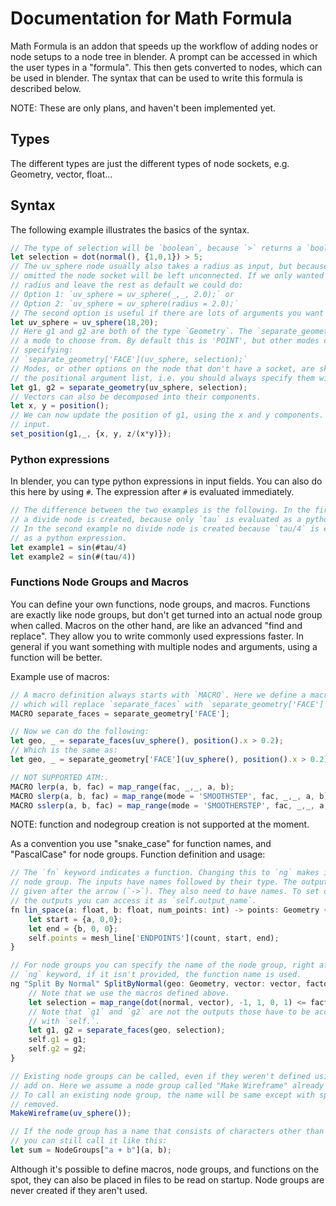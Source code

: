 # Documentation for Math Formula

Math Formula is an addon that speeds up the workflow of adding nodes or node setups to a node tree in blender. A prompt can be accessed in which the user types in a "formula". This then gets converted to nodes, which can be used in blender. The syntax that can be used to write this formula is described below.

NOTE: These are only plans, and haven't been implemented yet.

## Types

The different types are just the different types of node sockets, e.g. Geometry, vector, float... 

## Syntax

The following example illustrates the basics of the syntax.
```js
// The type of selection will be `boolean`, because `>` returns a `boolean`.
let selection = dot(normal(), {1,0,1}) > 5;
// The uv_sphere node usually also takes a radius as input, but because it was 
// omitted the node socket will be left unconnected. If we only wanted to set the
// radius and leave the rest as default we could do:
// Option 1: `uv_sphere = uv_sphere(_,_, 2.0);` or
// Option 2: `uv_sphere = uv_sphere(radius = 2.0);`
// The second option is useful if there are lots of arguments you want to skip.
let uv_sphere = uv_sphere(18,20);
// Here g1 and g2 are both of the type `Geometry`. The `separate_geometry` node has
// a mode to choose from. By default this is 'POINT', but other modes can be set by
// specifying: 
// `separate_geometry['FACE'](uv_sphere, selection);`
// Modes, or other options on the node that don't have a socket, are skipped in
// the positional argument list, i.e. you should always specify them with a keyword.
let g1, g2 = separate_geometry(uv_sphere, selection);
// Vectors can also be decomposed into their components.
let x, y = position();
// We can now update the position of g1, using the x and y components. We ignore the selection
// input.
set_position(g1,_, {x, y, z/(x*y)});
```

### Python expressions
In blender, you can type python expressions in input fields. You can also do this here by using `#`. The expression after `#` is evaluated immediately.
```js
// The difference between the two examples is the following. In the first example
// a divide node is created, because only `tau` is evaluated as a python expression.
// In the second example no divide node is created because `tau/4` is evaluated
// as a python expression.
let example1 = sin(#tau/4)
let example2 = sin(#(tau/4))
```


### Functions Node Groups and Macros
You can define your own functions, node groups, and macros. Functions are exactly like node groups, but don't get turned into an actual node group when called. Macros on the other hand, are like an advanced "find and replace". They allow you to write commonly used expressions faster. In general if you want something with multiple nodes and arguments, using a function will be better.


Example use of macros:
```js
// A macro definition always starts with `MACRO`. Here we define a macro
// which will replace `separate_faces` with `separate_geometry['FACE']`.
MACRO separate_faces = separate_geometry['FACE'];

// Now we can do the following:
let geo, _ = separate_faces(uv_sphere(), position().x > 0.2);
// Which is the same as:
let geo, _ = separate_geometry['FACE'](uv_sphere(), position().x > 0.2);

// NOT SUPPORTED ATM:.
MACRO lerp(a, b, fac) = map_range(fac, _,_, a, b);
MACRO slerp(a, b, fac) = map_range(mode = 'SMOOTHSTEP', fac, _,_, a, b);
MACRO sslerp(a, b, fac) = map_range(mode = 'SMOOTHERSTEP', fac, _,_, a, b);
```

NOTE: function and nodegroup creation is not supported at the moment.

As a convention you use "snake_case" for function names, and "PascalCase" for node groups. Function definition and usage:
```js
// The `fn` keyword indicates a function. Changing this to `ng` makes it a node
// node group. The inputs have names followed by their type. The outputs are
// given after the arrow (`->`). They also need to have names. To set one of
// the outputs you can access it as `self.output_name`. 
fn lin_space(a: float, b: float, num_points: int) -> points: Geometry {
    let start = {a, 0,0};
    let end = {b, 0, 0};
    self.points = mesh_line['ENDPOINTS'](count, start, end);
}

// For node groups you can specify the name of the node group, right after the 
// `ng` keyword, if it isn't provided, the function name is used.
ng "Split By Normal" SplitByNormal(geo: Geometry, vector: vector, factor: float) -> g1: Geometry, g2: Geometry {
    // Note that we use the macros defined above.
    let selection = map_range(dot(normal, vector), -1, 1, 0, 1) <= factor; 
    // Note that `g1` and `g2` are not the outputs those have to be accessed
    // with `self.`.
    let g1, g2 = separate_faces(geo, selection);
    self.g1 = g1;
    self.g2 = g2;
}

// Existing node groups can be called, even if they weren't defined using this
// add on. Here we assume a node group called "Make Wireframe" already exists.
// To call an existing node group, the name will be same except with spaces
// removed.
MakeWireframe(uv_sphere());

// If the node group has a name that consists of characters other than normal ones
// you can still call it like this:
let sum = NodeGroups["a + b"](a, b);
```
Although it's possible to define macros, node groups, and functions on the spot, they can also be placed in files to be read on startup. Node groups are never created if they aren't used.
